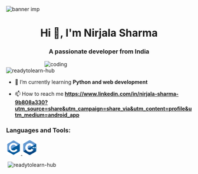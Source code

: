 ![banner imp](https://github.com/user-attachments/assets/5e55c94e-7127-4a95-ad43-f17350d5cfc6)

<h1 align="center">Hi 👋, I'm Nirjala Sharma</h1>
<h3 align="center">A passionate developer from India</h3>


<img align="right" alt="coding" width="400" src="https://tse2.mm.bing.net/th?id=OIP.OgsOTjDkEq2zB4yXuo1FfAHaFj&pid=Api&P=0&h=180https://tse2.mm.bing.net/th?id=OIP.OgsOTjDkEq2zB4yXuo1FfAHaFj&pid=Api&P=0&h=180https://tse2.mm.bing.net/th?id=OIP.OgsOTjDkEq2zB4yXuo1FfAHaFj&pid=Api&P=0&h=180">
<p align="left"> <img src="https://komarev.com/ghpvc/?username=readytolearn-hub&label=Profile%20views&color=0e75b6&style=flat" alt="readytolearn-hub" /> </p>

- 🌱 I’m currently learning **Python and web development**

- 📫 How to reach me **https://www.linkedin.com/in/nirjala-sharma-9b808a330?utm_source=share&utm_campaign=share_via&utm_content=profile&utm_medium=android_app**



<h3 align="left">Languages and Tools:</h3>
<p align="left"> <a href="https://www.cprogramming.com/" target="_blank" rel="noreferrer"> <img src="https://raw.githubusercontent.com/devicons/devicon/master/icons/c/c-original.svg" alt="c" width="40" height="40"/> </a> <a href="https://www.w3schools.com/cpp/" target="_blank" rel="noreferrer"> <img src="https://raw.githubusercontent.com/devicons/devicon/master/icons/cplusplus/cplusplus-original.svg" alt="cplusplus" width="40" height="40"/> </a> </p>

<p>&nbsp;<img align="center" src="https://github-readme-stats.vercel.app/api?username=readytolearn-hub&show_icons=true&locale=en" alt="readytolearn-hub" /></p>

